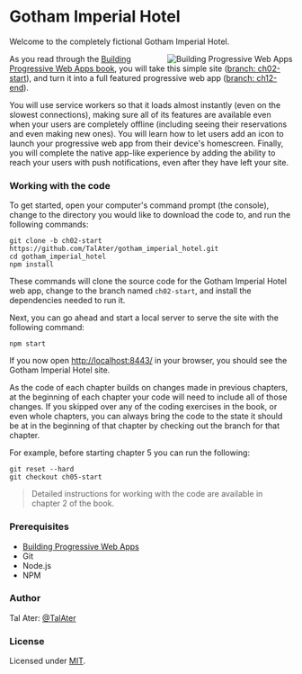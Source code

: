# Gotham Imperial Hotel

Welcome to the completely fictional Gotham Imperial Hotel.

<a href="https://pwabook.com/oreillyrepo"><img align="right" src="https://github.com/TalAter/awesome-progressive-web-apps/raw/master/images/mpwa.png" alt="Building Progressive Web Apps"></a>

As you read through the <a href="https://pwabook.com/oreillyrepo">Building Progressive Web Apps book</a>, you will take this simple site ([branch: ch02-start](https://github.com/TalAter/gotham_imperial_hotel/tree/ch02-start)), and turn it into a full featured progressive web app ([branch: ch12-end](https://github.com/TalAter/gotham_imperial_hotel/tree/ch12-end)).

You will use service workers so that it loads almost instantly (even on the slowest connections), making sure all of its features are available even when your users are completely offline (including seeing their reservations and even making new ones). You will learn how to let users add an icon to launch your progressive web app from their device's homescreen. Finally, you will complete the native app-like experience by adding the ability to reach your users with push notifications, even after they have left your site.

### Working with the code

To get started, open your computer's command prompt (the console), change to the directory you would like to download the code to, and run the following commands:

````
git clone -b ch02-start https://github.com/TalAter/gotham_imperial_hotel.git
cd gotham_imperial_hotel
npm install
````

These commands will clone the source code for the Gotham Imperial Hotel web app, change to the branch named `ch02-start`, and install the dependencies needed to run it.

Next, you can go ahead and start a local server to serve the site with the following command:

````
npm start
````

If you now open [http://localhost:8443/](http://localhost:8443/) in your browser, you should see the Gotham Imperial Hotel site.

As the code of each chapter builds on changes made in previous chapters, at the beginning of each chapter your code will need to include all of those changes. If you skipped over any of the coding exercises in the book, or even whole chapters, you can always bring the code to the state it should be at in the beginning of that chapter by checking out the branch for that chapter.

For example, before starting chapter 5 you can run the following:

````
git reset --hard
git checkout ch05-start
````

> Detailed instructions for working with the code are available in chapter 2 of the book.

### Prerequisites

* <a href="https://pwabook.com/oreillyrepo">Building Progressive Web Apps</a>
* Git
* Node.js
* NPM

### Author

Tal Ater: [@TalAter](https://twitter.com/TalAter)

### License

Licensed under [MIT](https://github.com/TalAter/Progressive-UI-KITT/blob/master/LICENSE).
